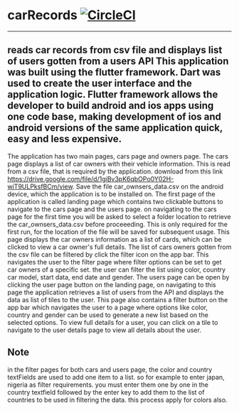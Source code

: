 # carRecords [![CircleCI](https://circleci.com/gh/Dragonlord47/carRecords.svg?style=svg)](https://app.circleci.com/pipelines/github/Dragonlord47)
--------------

reads car records from csv file and displays list of users gotten from a users API
This application was built using the flutter framework. Dart was used to create the user interface and the application logic.
Flutter framework allows the developer to build android and ios apps using one code base, making development of ios and android
versions of the same application quick, easy and less expensive.
----------------------------------------------------------------------

The application has two main pages, cars page and owners page.
The cars page displays a list of car owners with their vehicle information. This is read from a csv file, that is required
by the application. download from this link https://drive.google.com/file/d/1giBv3pK6qbOPo0Y02H-wjT9ULPksfBCm/view.
Save the file car_ownsers_data.csv on the android device, which the application is to be installed on.
The first page of the application is called landing page which contains two clickable buttons to navigate to the cars page and the
users page. on navigating to the cars page for the first time you will be asked to select a folder location to retrieve
the car_ownsers_data.csv before proceeeding. This is only required for the first run, for the location of the file will be saved
for subsequent usage. This page displays the car owners information as a list of cards, which can be clicked to view a car owner's full
details. The list of cars owners gotten from the csv file can be filtered by click the filter icon on the app bar. This navigates the user
to the filter page where filter options can be set to get car owners of a specific set. the user can filter the list using color, country
car model, start data, end date and gender.
The users page can be open by clicking the user page button on the landing page, on navigating to this page the 
application retrieves a list of users from the API and displays the data as list of tiles to the user. This page also 
contains a filter button on the app bar which navigates the user to a page where options like color, country and gender can be used to
generate a new list based on the selected options. To view full details for a user, you can click on a tile to navigate to the user 
details page to view all details about the user.

Note
-----
in the filter pages for both cars and users page, the color and country textFields are used to add one item to a list. so for example to 
enter japan, nigeria as filter requirements. you must enter them one by one in the country textfield followed by the enter key to add
them to the list of countries to be used in filtering the data. this process apply for colors also.
